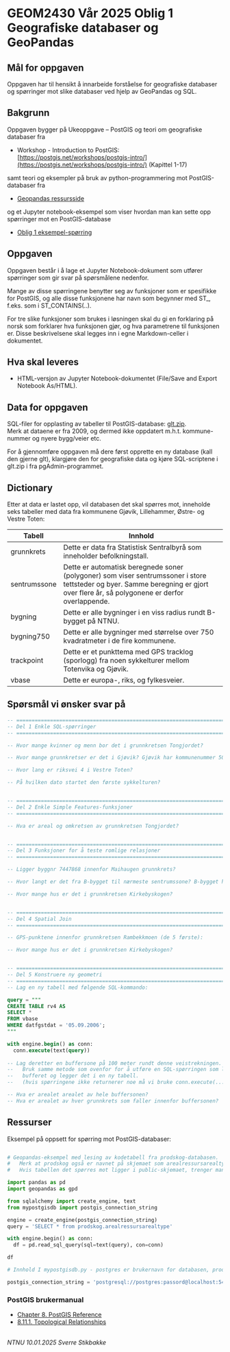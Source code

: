 # GEOM2430 Vår 2025 Oblig 1<br/>Geografiske databaser og GeoPandas


## Mål for oppgaven

Oppgaven har til hensikt å innarbeide forståelse for geografiske databaser og spørringer mot slike databaser ved hjelp av GeoPandas og SQL. 


## Bakgrunn

Oppgaven bygger på Ukeoppgave – PostGIS og teori om geografiske databaser fra 

- Workshop - Introduction to PostGIS: [https://postgis.net/workshops/postgis-intro/](https://postgis.net/workshops/postgis-intro/) (Kapittel 1-17)

samt teori og eksempler på bruk av python-programmering mot PostGIS-databaser fra 

- [Geopandas ressursside](https://folk.ntnu.no/sverrsti/geopandas/)

og et Jupyter notebook-eksempel som viser hvordan man kan sette opp spørringer mot en PostGIS-database

- [Oblig 1 eksempel-spørring](oblig_1.html)

## Oppgaven

Oppgaven består i å lage et Jupyter Notebook-dokument som utfører spørringer som gir svar på spørsmålene nedenfor.

Mange av disse spørringene benytter seg av funksjoner som er spesifikke for PostGIS, og alle disse funksjonene har navn som begynner med ST_, f.eks. som i ST_CONTAINS(..). 

For tre slike funksjoner som brukes i løsningen skal du gi en forklaring på norsk som forklarer hva funksjonen gjør, og hva parametrene til funksjonen er. Disse beskrivelsene skal legges inn i egne Markdown-celler i dokumentet.

## Hva skal leveres

- HTML-versjon av Jupyter Notebook-dokumentet (File/Save and Export Notebook As/HTML).

## Data for oppgaven

SQL-filer for opplasting av tabeller til PostGIS-database: [glt.zip](docs/glt.zip). 
<br/>Merk at dataene er fra 2009, og dermed ikke oppdatert m.h.t. kommune-nummer og nyere bygg/veier etc.

For å gjennomføre oppgaven må dere først opprette en ny database (kall den gjerne glt), klargjøre den for geografiske data og kjøre SQL-scriptene i glt.zip i fra pgAdmin-programmet.

## Dictionary

Etter at data er lastet opp, vil databasen det skal spørres mot, inneholde seks tabeller med data fra kommunene Gjøvik, Lillehammer, Østre- og Vestre Toten:

Tabell | Innhold
--- | ---
grunnkrets |Dette er data fra Statistisk Sentralbyrå som inneholder befolkningstall.
sentrumssone |Dette er automatisk beregnede soner (polygoner) som viser sentrumssoner i store tettsteder og byer.  Samme beregning er gjort over flere år, så polygonene er derfor overlappende.
bygning |Dette er alle bygninger i en viss radius rundt B-bygget på NTNU.
bygning750 |Dette er alle bygninger med størrelse over 750 kvadratmeter i de fire kommunene.
trackpoint |Dette er et punkttema med GPS tracklog (sporlogg) fra noen sykkelturer mellom Totenvika og Gjøvik.
vbase |Dette er europa-, riks, og fylkesveier.

## Spørsmål vi ønsker svar på

```SQL
-- ================================================================================
-- Del 1 Enkle SQL-spørringer
-- ================================================================================

-- Hvor mange kvinner og menn bor det i grunnkretsen Tongjordet?

-- Hvor mange grunnkretser er det i Gjøvik? Gjøvik har kommunenummer 502.

-- Hvor lang er riksvei 4 i Vestre Toten?

-- På hvilken dato startet den første sykkelturen?


-- ================================================================================
-- Del 2 Enkle Simple Features-funksjoner
-- ================================================================================

-- Hva er areal og omkretsen av grunnkretsen Tongjordet?


-- ================================================================================
-- Del 3 Funksjoner for å teste romlige relasjoner
-- ================================================================================

-- Ligger byggnr 7447868 innenfor Maihaugen grunnkrets?

-- Hvor langt er det fra B-bygget til nærmeste sentrumssone? B-bygget har byggnr. 7482434.

-- Hvor mange hus er det i grunnkretsen Kirkebyskogen?


-- ================================================================================
-- Del 4 Spatial Join
-- ================================================================================

-- GPS-punktene innenfor grunnkretsen Rambekkmoen (de 5 første):

-- Hvor mange hus er det i grunnkretsen Kirkebyskogen?


-- ================================================================================
-- Del 5 Konstruere ny geometri
-- ================================================================================
-- Lag en ny tabell med følgende SQL-kommando:

query = """
CREATE TABLE rv4 AS
SELECT *
FROM vbase
WHERE datfgstdat = '05.09.2006';
"""

with engine.begin() as conn:
  conn.execute(text(query))
  
-- Lag deretter en buffersone på 100 meter rundt denne veistrekningen.
--   Bruk samme metode som ovenfor for å utføre en SQL-spørringen som lager 
--   bufferet og legger det i en ny tabell.
--   (hvis spørringene ikke returnerer noe må vi bruke conn.execute(...) -metoden.

-- Hva er arealet arealet av hele buffersonen?
-- Hva er arealet av hver grunnkrets som faller innenfor buffersonen?

```

## Ressurser

Eksempel på oppsett for spørring mot PostGIS-databaser:

```python

# Geopandas-eksempel med lesing av kodetabell fra prodskog-databasen.
#   Merk at prodskog også er navnet på skjemaet som arealressursarealtype-tabellen ligger i.
#   Hvis tabellen det spørres mot ligger i public-skjemaet, trenger man ikke spesifisere skjema 

import pandas as pd
import geopandas as gpd

from sqlalchemy import create_engine, text
from mypostgisdb import postgis_connection_string

engine = create_engine(postgis_connection_string)
query = 'SELECT * from prodskog.arealressursarealtype'

with engine.begin() as conn:
  df = pd.read_sql_query(sql=text(query), con=conn)

df

```


```python
# Innhold I mypostgisdb.py - postgres er brukernavn for databasen, prodskog er navnet på databasen

postgis_connection_string = 'postgresql://postgres:passord@localhost:5432/prodskog'

```

### PostGIS brukermanual

- [Chapter 8. PostGIS Reference](https://postgis.net/docs/manual-3.4/reference.html)
- [8.11.1. Topological Relationships](https://postgis.net/docs/manual-3.4/reference.html#Spatial_Relationships)



\
_NTNU 10.01.2025 Sverre Stikbakke_
